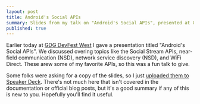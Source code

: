 ```yaml
---
layout: post
title: Android's Social APIs
summary: Slides from my talk on "Android's Social APIs", presented at GDG DevFest West earlier today.
published: true
---
```


Earlier today at [GDG DevFest West](http://devfestwest.com) I gave a presentation titled "Android's Social APIs". We discussed overing topics like the Social Stream APIs, near-field communication (NSD), network service discovery (NSD), and WiFi Direct. These arew some of my favorite APIs, so this was a fun talk to give.

Some folks were asking for a copy of the slides, so I just [uploaded them to Speaker Deck](https://speakerdeck.com/u/tjohns/p/androids-social-apis). There's not much here that isn't covered in the documentation or official blog posts, but it's a good summary if any of this is new to you. Hopefully you'll find it useful.

